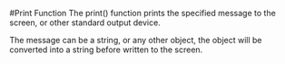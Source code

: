 #Print Function
The print() function prints the specified message to the screen, or other standard output device.

The message can be a string, or any other object, the object will be converted into a string before written to the screen.
